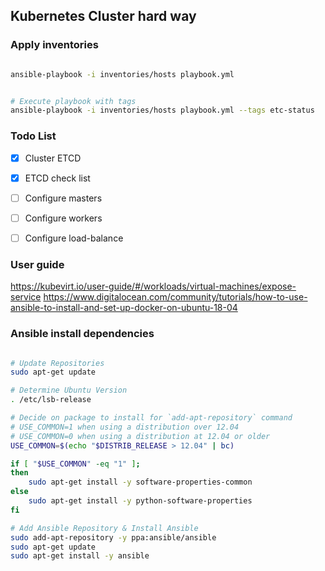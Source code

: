 ## Kubernetes Cluster hard way


### Apply inventories

```bash

ansible-playbook -i inventories/hosts playbook.yml


# Execute playbook with tags
ansible-playbook -i inventories/hosts playbook.yml --tags etc-status

```

### Todo List

- [x] Cluster ETCD
- [x] ETCD check list
- [ ] Configure masters
- [ ] Configure workers
- [ ] Configure load-balance


### User guide
 
https://kubevirt.io/user-guide/#/workloads/virtual-machines/expose-service
https://www.digitalocean.com/community/tutorials/how-to-use-ansible-to-install-and-set-up-docker-on-ubuntu-18-04


### Ansible install dependencies


```bash 

# Update Repositories
sudo apt-get update

# Determine Ubuntu Version
. /etc/lsb-release

# Decide on package to install for `add-apt-repository` command
# USE_COMMON=1 when using a distribution over 12.04
# USE_COMMON=0 when using a distribution at 12.04 or older
USE_COMMON=$(echo "$DISTRIB_RELEASE > 12.04" | bc)

if [ "$USE_COMMON" -eq "1" ];
then
    sudo apt-get install -y software-properties-common
else
    sudo apt-get install -y python-software-properties
fi

# Add Ansible Repository & Install Ansible
sudo add-apt-repository -y ppa:ansible/ansible
sudo apt-get update
sudo apt-get install -y ansible 

```
